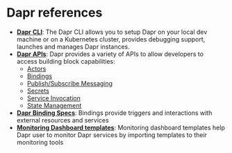 # Dapr references

- **[Dapr CLI](https://github.com/dapr/cli)**: The Dapr CLI allows you to setup Dapr on your local dev machine or on a Kubernetes cluster, provides debugging support, launches and manages Dapr instances.
- **[Dapr APIs](./api)**: Dapr provides a variety of APIs to allow developers to access building block capabilities:
  - [Actors](./api/actors_api.md)
  - [Bindings](./api/bindings_api.md)
  - [Publish/Subscribe Messaging](./api/pubsub_api.md)
  - [Secrets](./api/secrets_api.md)
  - [Service Invocation](./api/service_invocation_api.md)
  - [State Management](./api/state_api.md)
- **[Dapr Binding Specs](./specs/bindings)**: Bindings provide triggers and interactions with external resources and services
- **[Monitoring Dashboard templates](./dashboard/README.md)**: Monitoring dashboard templates help Dapr user to monitor Dapr services by importing templates to their monitoring tools
